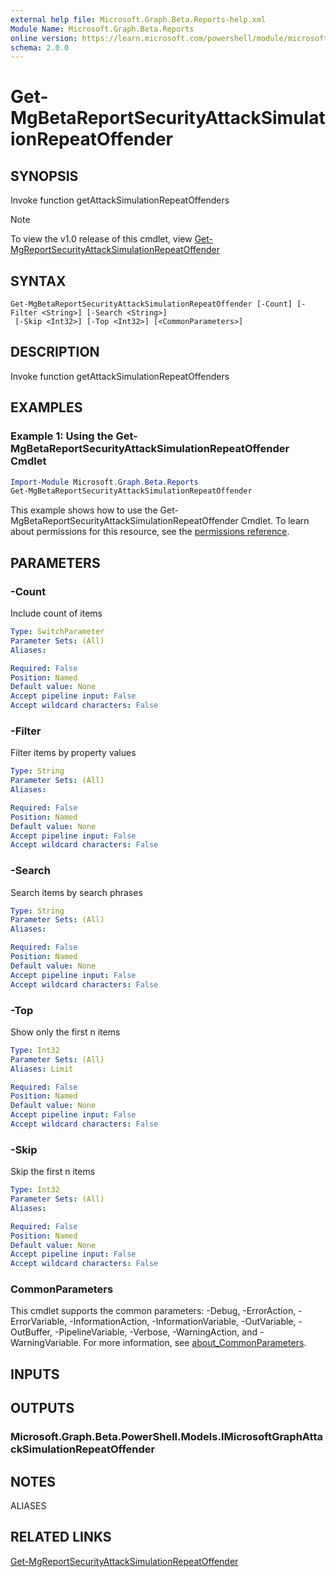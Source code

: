 ```yaml
---
external help file: Microsoft.Graph.Beta.Reports-help.xml
Module Name: Microsoft.Graph.Beta.Reports
online version: https://learn.microsoft.com/powershell/module/microsoft.graph.beta.reports/get-mgbetareportsecurityattacksimulationrepeatoffender
schema: 2.0.0
---
```


# Get-MgBetaReportSecurityAttackSimulationRepeatOffender

## SYNOPSIS
Invoke function getAttackSimulationRepeatOffenders

> [!NOTE]
> To view the v1.0 release of this cmdlet, view [Get-MgReportSecurityAttackSimulationRepeatOffender](/powershell/module/Microsoft.Graph.Reports/Get-MgReportSecurityAttackSimulationRepeatOffender?view=graph-powershell-v1.0)

## SYNTAX

```
Get-MgBetaReportSecurityAttackSimulationRepeatOffender [-Count] [-Filter <String>] [-Search <String>]
 [-Skip <Int32>] [-Top <Int32>] [<CommonParameters>]
```

## DESCRIPTION
Invoke function getAttackSimulationRepeatOffenders

## EXAMPLES
### Example 1: Using the Get-MgBetaReportSecurityAttackSimulationRepeatOffender Cmdlet
```powershell
Import-Module Microsoft.Graph.Beta.Reports
Get-MgBetaReportSecurityAttackSimulationRepeatOffender
```
This example shows how to use the Get-MgBetaReportSecurityAttackSimulationRepeatOffender Cmdlet.
To learn about permissions for this resource, see the [permissions reference](/graph/permissions-reference).

## PARAMETERS

### -Count
Include count of items

```yaml
Type: SwitchParameter
Parameter Sets: (All)
Aliases:

Required: False
Position: Named
Default value: None
Accept pipeline input: False
Accept wildcard characters: False
```

### -Filter
Filter items by property values

```yaml
Type: String
Parameter Sets: (All)
Aliases:

Required: False
Position: Named
Default value: None
Accept pipeline input: False
Accept wildcard characters: False
```

### -Search
Search items by search phrases

```yaml
Type: String
Parameter Sets: (All)
Aliases:

Required: False
Position: Named
Default value: None
Accept pipeline input: False
Accept wildcard characters: False
```

### -Top
Show only the first n items

```yaml
Type: Int32
Parameter Sets: (All)
Aliases: Limit

Required: False
Position: Named
Default value: None
Accept pipeline input: False
Accept wildcard characters: False
```

### -Skip
Skip the first n items

```yaml
Type: Int32
Parameter Sets: (All)
Aliases:

Required: False
Position: Named
Default value: None
Accept pipeline input: False
Accept wildcard characters: False
```

### CommonParameters
This cmdlet supports the common parameters: -Debug, -ErrorAction, -ErrorVariable, -InformationAction, -InformationVariable, -OutVariable, -OutBuffer, -PipelineVariable, -Verbose, -WarningAction, and -WarningVariable. For more information, see [about_CommonParameters](http://go.microsoft.com/fwlink/?LinkID=113216).

## INPUTS

## OUTPUTS

### Microsoft.Graph.Beta.PowerShell.Models.IMicrosoftGraphAttackSimulationRepeatOffender
## NOTES

ALIASES

## RELATED LINKS
[Get-MgReportSecurityAttackSimulationRepeatOffender](/powershell/module/Microsoft.Graph.Reports/Get-MgReportSecurityAttackSimulationRepeatOffender?view=graph-powershell-v1.0)

